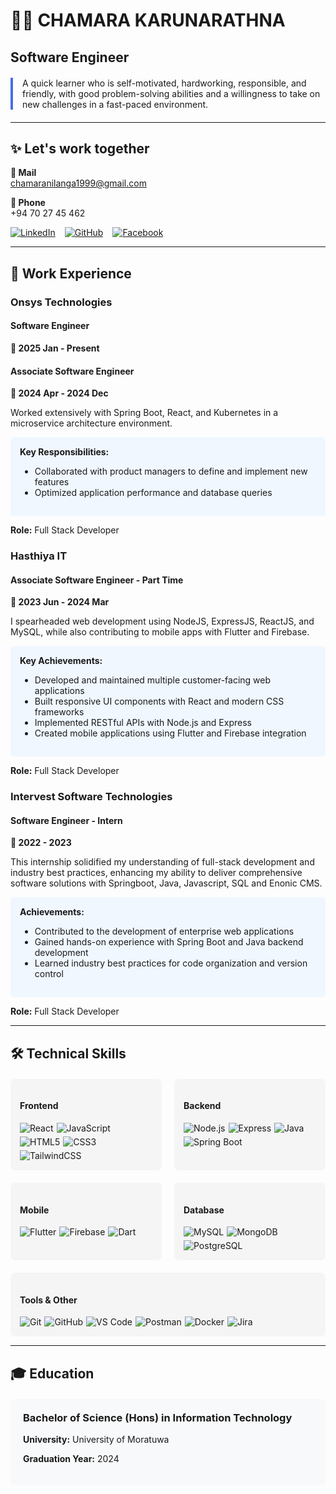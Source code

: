 # 👨‍💻 CHAMARA KARUNARATHNA

## Software Engineer

<div style="border-left: 4px solid #4a6ee0; padding-left: 15px; margin: 20px 0;">
A quick learner who is self-motivated, hardworking, responsible, and friendly, with good problem-solving abilities and a willingness to take on new challenges in a fast-paced environment.
</div>

---

## ✨ Let's work together

**📧 Mail**  
chamaranilanga1999@gmail.com

**📱 Phone**  
+94 70 27 45 462

<div style="display: flex; gap: 15px; margin-top: 10px;">
<a href="#"><img src="https://img.shields.io/badge/LinkedIn-0077B5?style=for-the-badge&logo=linkedin&logoColor=white" alt="LinkedIn"></a>
<a href="#"><img src="https://img.shields.io/badge/GitHub-100000?style=for-the-badge&logo=github&logoColor=white" alt="GitHub"></a>
<a href="#"><img src="https://img.shields.io/badge/Facebook-1877F2?style=for-the-badge&logo=facebook&logoColor=white" alt="Facebook"></a>
</div>

---

## 💼 Work Experience

### Onsys Technologies

#### Software Engineer
**📅 2025 Jan -  Present**

#### Associate Software Engineer
**📅 2024 Apr - 2024 Dec**

Worked extensively with Spring Boot, React, and Kubernetes in a microservice architecture environment.

<div style="background-color: #f0f7ff; border-radius: 5px; padding: 15px; margin: 10px 0;">
<strong>Key Responsibilities:</strong>
<ul>
<li>Collaborated with product managers to define and implement new features</li>
<li>Optimized application performance and database queries</li>
</ul>
</div>

**Role:** Full Stack Developer

### Hasthiya IT

#### Associate Software Engineer - Part Time
**📅 2023 Jun - 2024 Mar**

I spearheaded web development using NodeJS, ExpressJS, ReactJS, and MySQL, while also contributing to mobile apps with Flutter and Firebase.

<div style="background-color: #f0f7ff; border-radius: 5px; padding: 15px; margin: 10px 0;">
<strong>Key Achievements:</strong>
<ul>
<li>Developed and maintained multiple customer-facing web applications</li>
<li>Built responsive UI components with React and modern CSS frameworks</li>
<li>Implemented RESTful APIs with Node.js and Express</li>
<li>Created mobile applications using Flutter and Firebase integration</li>
</ul>
</div>

**Role:** Full Stack Developer

### Intervest Software Technologies

#### Software Engineer - Intern
**📅 2022 - 2023**

This internship solidified my understanding of full-stack development and industry best practices, enhancing my ability to deliver comprehensive software solutions with Springboot, Java, Javascript, SQL and Enonic CMS.

<div style="background-color: #f0f7ff; border-radius: 5px; padding: 15px; margin: 10px 0;">
<strong>Achievements:</strong>
<ul>
<li>Contributed to the development of enterprise web applications</li>
<li>Gained hands-on experience with Spring Boot and Java backend development</li>
<li>Learned industry best practices for code organization and version control</li>
</ul>
</div>

**Role:** Full Stack Developer

---

## 🛠️ Technical Skills

<div style="display: grid; grid-template-columns: repeat(2, 1fr); gap: 20px; margin: 20px 0;">

<div style="background-color: #f5f5f5; border-radius: 8px; padding: 15px;">
<h4>Frontend</h4>
<div style="display: flex; flex-wrap: wrap; gap: 5px;">
<img src="https://img.shields.io/badge/React-20232A?style=for-the-badge&logo=react&logoColor=61DAFB" alt="React">
<img src="https://img.shields.io/badge/JavaScript-F7DF1E?style=for-the-badge&logo=javascript&logoColor=black" alt="JavaScript">
<img src="https://img.shields.io/badge/HTML5-E34F26?style=for-the-badge&logo=html5&logoColor=white" alt="HTML5">
<img src="https://img.shields.io/badge/CSS3-1572B6?style=for-the-badge&logo=css3&logoColor=white" alt="CSS3">
<img src="https://img.shields.io/badge/Tailwind_CSS-38B2AC?style=for-the-badge&logo=tailwind-css&logoColor=white" alt="TailwindCSS">
</div>
</div>

<div style="background-color: #f5f5f5; border-radius: 8px; padding: 15px;">
<h4>Backend</h4>
<div style="display: flex; flex-wrap: wrap; gap: 5px;">
<img src="https://img.shields.io/badge/Node.js-43853D?style=for-the-badge&logo=node.js&logoColor=white" alt="Node.js">
<img src="https://img.shields.io/badge/Express.js-404D59?style=for-the-badge&logo=express&logoColor=white" alt="Express">
<img src="https://img.shields.io/badge/Java-ED8B00?style=for-the-badge&logo=java&logoColor=white" alt="Java">
<img src="https://img.shields.io/badge/Spring-6DB33F?style=for-the-badge&logo=spring&logoColor=white" alt="Spring Boot">
</div>
</div>

<div style="background-color: #f5f5f5; border-radius: 8px; padding: 15px;">
<h4>Mobile</h4>
<div style="display: flex; flex-wrap: wrap; gap: 5px;">
<img src="https://img.shields.io/badge/Flutter-02569B?style=for-the-badge&logo=flutter&logoColor=white" alt="Flutter">
<img src="https://img.shields.io/badge/Firebase-FFCA28?style=for-the-badge&logo=firebase&logoColor=black" alt="Firebase">
<img src="https://img.shields.io/badge/Dart-0175C2?style=for-the-badge&logo=dart&logoColor=white" alt="Dart">
</div>
</div>

<div style="background-color: #f5f5f5; border-radius: 8px; padding: 15px;">
<h4>Database</h4>
<div style="display: flex; flex-wrap: wrap; gap: 5px;">
<img src="https://img.shields.io/badge/MySQL-005C84?style=for-the-badge&logo=mysql&logoColor=white" alt="MySQL">
<img src="https://img.shields.io/badge/MongoDB-4EA94B?style=for-the-badge&logo=mongodb&logoColor=white" alt="MongoDB">
<img src="https://img.shields.io/badge/PostgreSQL-316192?style=for-the-badge&logo=postgresql&logoColor=white" alt="PostgreSQL">
</div>
</div>

</div>

<div style="background-color: #f5f5f5; border-radius: 8px; padding: 15px; margin-top: 20px;">
<h4>Tools & Other</h4>
<div style="display: flex; flex-wrap: wrap; gap: 5px;">
<img src="https://img.shields.io/badge/Git-F05032?style=for-the-badge&logo=git&logoColor=white" alt="Git">
<img src="https://img.shields.io/badge/GitHub-100000?style=for-the-badge&logo=github&logoColor=white" alt="GitHub">
<img src="https://img.shields.io/badge/Visual_Studio_Code-0078D4?style=for-the-badge&logo=visual%20studio%20code&logoColor=white" alt="VS Code">
<img src="https://img.shields.io/badge/Postman-FF6C37?style=for-the-badge&logo=Postman&logoColor=white" alt="Postman">
<img src="https://img.shields.io/badge/Docker-2CA5E0?style=for-the-badge&logo=docker&logoColor=white" alt="Docker">
<img src="https://img.shields.io/badge/Jira-0052CC?style=for-the-badge&logo=Jira&logoColor=white" alt="Jira">
</div>
</div>

---

## 🎓 Education

<div style="background-color: #f8f9fa; border-radius: 5px; padding: 20px; margin: 20px 0;">
<h3 style="margin-top: 0;">Bachelor of Science (Hons) in Information Technology</h3>
<p><strong>University:</strong> University of Moratuwa</p>
<p><strong>Graduation Year:</strong> 2024</p>
</div>

